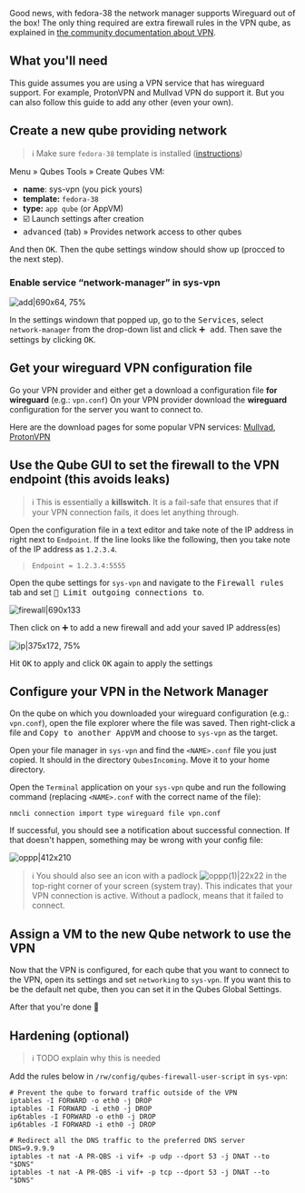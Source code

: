 Good news, with fedora-38 the network manager supports Wireguard out of the box!
The only thing required are extra firewall rules in the VPN qube, as explained in [the community documentation about VPN](https://github.com/Qubes-Community/Contents/blob/master/docs/configuration/vpn.md).

## What you'll need
This guide assumes you are using a VPN service that has wireguard support. For example, ProtonVPN and Mullvad VPN do support it. But you can also follow this guide to add any other (even your own).

## Create a new qube providing network
> :information_source:  Make sure `fedora-38` template is installed ([instructions](https://www.qubes-os.org/doc/templates/fedora/#installing))

Menu » Qubes Tools » Create Qubes VM:
- **name**: sys-vpn (you pick yours)  
- **template:** `fedora-38`  
- **type:** `app qube` (or AppVM)  
-  ☑️ Launch settings after creation
- <kbd>advanced</kbd> (tab) » Provides network access to other qubes

And then <kbd>OK</kbd>. Then the qube settings window should show up (procced to the next step).
### Enable service “network-manager” in sys-vpn
![add|690x64, 75%](upload://2r8q1bkftaD2vQhv6yWrswwhllL.png)

In the settings windown that popped up, go to the <kbd>Services</kbd>, select `network-manager` from the drop-down list and click <kbd>:heavy_plus_sign: add</kbd>. Then save the settings by clicking <kbd>OK</kbd>.

## Get your wireguard VPN configuration file
Go your VPN provider and either get a download a configuration file **for wireguard** (e.g.: `vpn.conf`)
On your VPN provider download the **wireguard** configuration for the server you want to connect to.

Here are the download pages for some popular VPN services: [Mullvad](https://mullvad.net/en/account/wireguard-config), [ProtonVPN](account.proton.me/u/0/vpn/WireGuard)

## Use the Qube GUI to set the firewall to the VPN endpoint (this avoids leaks)

> :information_source: This is essentially a **killswitch**. It is a fail-safe that ensures that if your VPN connection fails, it does let anything through.

Open the configuration file in a text editor and take note of the IP address in right next to `Endpoint`. If the line looks like the following, then you take note of the IP address as `1.2.3.4`. 
>   ```
>   Endpoint = 1.2.3.4:5555
>   ```

Open the qube settings for `sys-vpn` and navigate to the <kbd>Firewall rules</kbd> tab and set <kbd>:radio_button: Limit outgoing connections to</kbd>.

![firewall|690x133](upload://aOddjpqb61Fu1tF3A65GTywvrAk.png)

Then click on  <kbd> :heavy_plus_sign:</kbd> to add a new firewall and add your saved IP address(es)

![ip|375x172, 75%](upload://rrxJUKcOlwO37Psto41J4KQ1t1C.png)


Hit <kbd>OK</KBD> to apply and click <kbd>OK</KBD> again to apply the settings

## Configure your VPN in the Network Manager
On the qube on which you downloaded your wireguard configuration (e.g.: `vpn.conf`), open the file explorer where the file was saved. Then right-click a file and <kbd>Copy to another AppVM</kbd> and choose to `sys-vpn` as the target.

Open your file manager in `sys-vpn` and find the `<NAME>.conf` file you just copied. It should in the directory `QubesIncoming`. Move it to your home directory.

Open the `Terminal` application on your `sys-vpn` qube and run the following command (replacing `<NAME>.conf` with the correct name of the file):

```text
nmcli connection import type wireguard file vpn.conf
```

If successful, you should see a notification about successful connection. If that doesn't happen, something may be wrong with your config file:

![oppp|412x210](upload://fQlyyzTGsMXgW1VuY0On9IWm5Ne.png)


> :information_source: You should also see an icon with a padlock ![oppp(1)|22x22](upload://kRH6Pr00qtxThM8rkJIosNbq3EL.png)  in the top-right corner of your screen (system tray). This indicates that your VPN connection is active. Without a padlock, means that it failed to connect.

## Assign a VM to the new Qube network to use the VPN

Now that the VPN is configured, for each qube that you want to connect to the VPN, open its settings and set `networking` to `sys-vpn`.  If you want this to be the default net qube, then you can set it in the Qubes Global Settings.

After that you're done :partying_face:


## Hardening (optional)

> :information_source: TODO explain why this is needed

Add the rules below in `/rw/config/qubes-firewall-user-script` in `sys-vpn`:

```
# Prevent the qube to forward traffic outside of the VPN
iptables -I FORWARD -o eth0 -j DROP
iptables -I FORWARD -i eth0 -j DROP
ip6tables -I FORWARD -o eth0 -j DROP
ip6tables -I FORWARD -i eth0 -j DROP

# Redirect all the DNS traffic to the preferred DNS server
DNS=9.9.9.9
iptables -t nat -A PR-QBS -i vif+ -p udp --dport 53 -j DNAT --to "$DNS"
iptables -t nat -A PR-QBS -i vif+ -p tcp --dport 53 -j DNAT --to "$DNS"
```

<div data-theme-toc="true"> </div>
